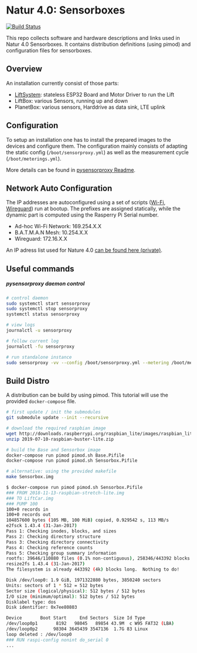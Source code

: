 # Natur 4.0: Sensorboxes

[![Build Status](https://travis-ci.org/Nature40/Sensorboxes-Images.svg?branch=master)](https://travis-ci.org/Nature40/Sensorboxes-Images)

This repo collects software and hardware descriptions and links used in Natur 4.0 Sensorboxes. It contains distribution definitions (using pimod) and configuration files for sensorboxes.

## Overview

An installation currently consist of those parts:

 - [LiftSystem](https://github.com/Nature40/Satellite-LiftSystem): stateless ESP32 Board and Motor Driver to run the Lift
 - LiftBox: various Sensors, running up and down
 - PlanetBox: various sensors, Harddrive as data sink, LTE uplink

## Configuration

To setup an installation one has to install the prepared images to the devices and configure them. The configuration mainly consists of adapting the static config (`/boot/sensorproxy.yml`) as well as the measurement cycle (`/boot/meterings.yml`).

More details can be found in [pysensorproxy Readme](https://github.com/nature40/pysensorproxy).

## Network Auto Configuration

The IP addresses are autoconfigured using a set of scripts ([Wi-Fi](https://github.com/Nature40/Sensorboxes-Images/blob/master/Mesh/etc/network/interfaces.d/adhoc.sh), [Wireguard](https://github.com/Nature40/Sensorboxes-Images/blob/097da475bb3748acea959cec190717a0ae4b5ee1/Base/etc/wireguard/nature40.conf.sh)) run at bootup. The prefixes are assigned statically, while the dynamic part is computed using the Rasperry Pi Serial number. 

  - Ad-hoc Wi-Fi Network: 169.254.X.X
  - B.A.T.M.A.N Mesh: 10.254.X.X
  - Wireguard: 172.16.X.X
 
An IP adress list used for Nature 4.0 [can be found here (private)](https://github.com/Nature40/Sensorboxes-Config/blob/master/hosts).

## Useful commands

##### pysensorproxy daemon control

```bash
# control daemon
sudo systemctl start sensorproxy
sudo systemctl stop sensorproxy
systemctl status sensorproxy

# view logs
journalctl -u sensorproxy

# follow current log
journalctl -fu sensorproxy

# run standalone instance
sudo sensorproxy -vv --config /boot/sensorproxy.yml --metering /boot/meterings.yml
```

## Build Distro

A distribution can be build by using pimod. This tutorial will use the provided `docker-compose` file.

```bash
# first update / init the submodules
git submodule update --init --recursive

# download the required raspbian image
wget http://downloads.raspberrypi.org/raspbian_lite/images/raspbian_lite-2019-07-12/2019-07-10-raspbian-buster-lite.zip
unzip 2019-07-10-raspbian-buster-lite.zip

# build the Base and Sensorbox image
docker-compose run pimod pimod.sh Base.Pifile
docker-compose run pimod pimod.sh Sensorbox.Pifile

# alternative: using the provided makefile
make Sensorbox.img
```

```bash
$ docker-compose run pimod pimod.sh Sensorbox.Pifile
### FROM 2018-11-13-raspbian-stretch-lite.img
### TO LiftCar.img
### PUMP 100
100+0 records in
100+0 records out
104857600 bytes (105 MB, 100 MiB) copied, 0.929542 s, 113 MB/s
e2fsck 1.43.4 (31-Jan-2017)
Pass 1: Checking inodes, blocks, and sizes
Pass 2: Checking directory structure
Pass 3: Checking directory connectivity
Pass 4: Checking reference counts
Pass 5: Checking group summary information
rootfs: 39646/110880 files (0.1% non-contiguous), 258346/443392 blocks
resize2fs 1.43.4 (31-Jan-2017)
The filesystem is already 443392 (4k) blocks long.  Nothing to do!

Disk /dev/loop0: 1.9 GiB, 1971322880 bytes, 3850240 sectors
Units: sectors of 1 * 512 = 512 bytes
Sector size (logical/physical): 512 bytes / 512 bytes
I/O size (minimum/optimal): 512 bytes / 512 bytes
Disklabel type: dos
Disk identifier: 0x7ee80803

Device       Boot Start     End Sectors  Size Id Type
/dev/loop0p1       8192   98045   89854 43.9M  c W95 FAT32 (LBA)
/dev/loop0p2      98304 3645439 3547136  1.7G 83 Linux
loop deleted : /dev/loop0
### RUN raspi-config nonint do_serial 0
...
```
